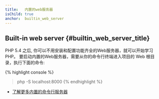 ```yaml
---
title:   内置的web服务器
isChild: true
anchor:  builtin_web_server
---
```


## Built-in web server {#builtin_web_server_title}

PHP 5.4 之后, 你可以不用安装和配置功能齐全的Web服务器，就可以开始学习 PHP。
要启动内置的Web服务器，需要从你的命令行终端进入项目的 Web 根目录，执行下面的命令:

{% highlight console %}
> php -S localhost:8000
{% endhighlight %}

* [了解更多内置的命令行服务器][cli-server]


[cli-server]: http://php.net/features.commandline.webserver
